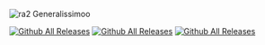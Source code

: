 ![ra2 Generalissimoo](https://user-images.githubusercontent.com/78301641/114235178-786ddd00-9988-11eb-8a2a-912c9df22b2f.jpg)

[![Github All Releases](https://img.shields.io/github/downloads/LUNKER88/cc-ra2-Generalissimoo/total.svg)](https://github.com/LUNKER88/cc-ra2-Generalissimoo/releases)
[![Github All Releases](https://img.shields.io/github/downloads/LUNKER88/cc-ra2-Generalissimoo/RA2-Generalissimo-in-English-4.9.3.svg)](https://www.moddb.com/mods/cc-red-alert-2-generalissimo/downloads/ra2-generalissimo-in-english-4931)
[![Github All Releases](https://img.shields.io/github/downloads/LUNKER88/cc-ra2-Generalissimoo/RA2-Generalissimo-In-Russian-4.9.3.svg)](https://www.moddb.com/mods/cc-red-alert-2-generalissimo/downloads/ra2-generalissimo-in-russian-493)
